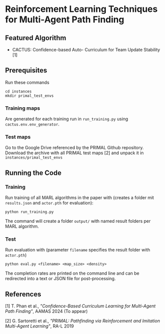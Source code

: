 # Reinforcement Learning Techniques for Multi-Agent Path Finding

## Featured Algorithm

- CACTUS: Confidence-based Auto- Curriculum for Team Update Stability [1]

## Prerequisites
Run these commands
```
cd instances
mkdir primal_test_envs
```
### Training maps
Are generated for each training run in `run_training.py` using `cactus.env.env_generator`.

### Test maps
Go to the Google Drive referenced by the PRIMAL Github repository. Download the archive with all PRIMAL test maps [2] and unpack it in `instances/primal_test_envs`

## Running the Code

### Training

Run training of all MARL algorithms in the paper with (creates a folder mit `results.json` and `actor.pth` for evaluation):

```
python run_training.py
```

The command will create a folder `output/` with named result folders per MARL algorithm.

### Test

Run evaluation with (parameter `filename` specifies the result folder with `actor.pth`)
```
python eval.py <filename> <map_size> <density>
```

The completion rates are printed on the command line and can be redirected into a text or JSON file for post-processing.

## References

[1] T. Phan et al., *"Confidence-Based Curriculum Learning for Multi-Agent Path Finding"*, AAMAS 2024 (To appear)

[2] G. Sartoretti et al., *"PRIMAL: Pathfinding via Reinforcement and Imitation Multi-Agent Learning"*, RA-L 2019
